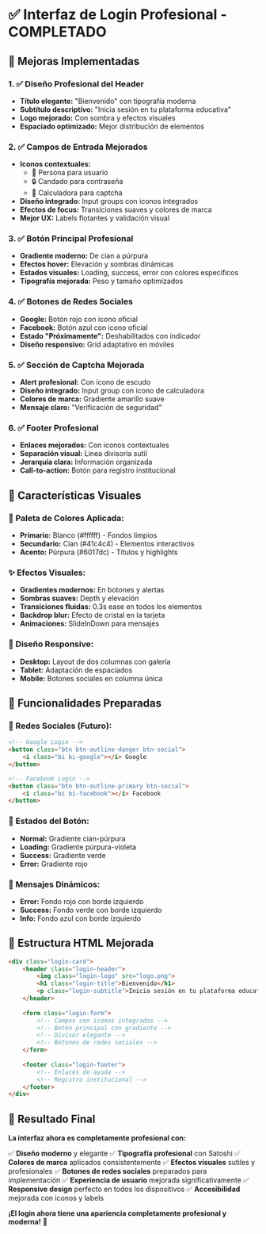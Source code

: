 # ✅ Interfaz de Login Profesional - COMPLETADO

## 🎨 **Mejoras Implementadas**

### **1. ✅ Diseño Profesional del Header**
- **Título elegante:** "Bienvenido" con tipografía moderna
- **Subtítulo descriptivo:** "Inicia sesión en tu plataforma educativa"
- **Logo mejorado:** Con sombra y efectos visuales
- **Espaciado optimizado:** Mejor distribución de elementos

### **2. ✅ Campos de Entrada Mejorados**
- **Iconos contextuales:** 
  - 👤 Persona para usuario
  - 🔒 Candado para contraseña
  - 🧮 Calculadora para captcha
- **Diseño integrado:** Input groups con iconos integrados
- **Efectos de focus:** Transiciones suaves y colores de marca
- **Mejor UX:** Labels flotantes y validación visual

### **3. ✅ Botón Principal Profesional**
- **Gradiente moderno:** De cian a púrpura
- **Efectos hover:** Elevación y sombras dinámicas
- **Estados visuales:** Loading, success, error con colores específicos
- **Tipografía mejorada:** Peso y tamaño optimizados

### **4. ✅ Botones de Redes Sociales**
- **Google:** Botón rojo con icono oficial
- **Facebook:** Botón azul con icono oficial
- **Estado "Próximamente":** Deshabilitados con indicador
- **Diseño responsivo:** Grid adaptativo en móviles

### **5. ✅ Sección de Captcha Mejorada**
- **Alert profesional:** Con icono de escudo
- **Diseño integrado:** Input group con icono de calculadora
- **Colores de marca:** Gradiente amarillo suave
- **Mensaje claro:** "Verificación de seguridad"

### **6. ✅ Footer Profesional**
- **Enlaces mejorados:** Con iconos contextuales
- **Separación visual:** Línea divisoria sutil
- **Jerarquía clara:** Información organizada
- **Call-to-action:** Botón para registro institucional

## 🎯 **Características Visuales**

### **🎨 Paleta de Colores Aplicada:**
- **Primario:** Blanco (#ffffff) - Fondos limpios
- **Secundario:** Cian (#41c4c4) - Elementos interactivos
- **Acento:** Púrpura (#6017dc) - Títulos y highlights

### **✨ Efectos Visuales:**
- **Gradientes modernos:** En botones y alertas
- **Sombras suaves:** Depth y elevación
- **Transiciones fluidas:** 0.3s ease en todos los elementos
- **Backdrop blur:** Efecto de cristal en la tarjeta
- **Animaciones:** SlideInDown para mensajes

### **📱 Diseño Responsive:**
- **Desktop:** Layout de dos columnas con galería
- **Tablet:** Adaptación de espaciados
- **Mobile:** Botones sociales en columna única

## 🚀 **Funcionalidades Preparadas**

### **🔗 Redes Sociales (Futuro):**
```html
<!-- Google Login -->
<button class="btn btn-outline-danger btn-social">
    <i class="bi bi-google"></i> Google
</button>

<!-- Facebook Login -->
<button class="btn btn-outline-primary btn-social">
    <i class="bi bi-facebook"></i> Facebook
</button>
```

### **🎯 Estados del Botón:**
- **Normal:** Gradiente cian-púrpura
- **Loading:** Gradiente púrpura-violeta
- **Success:** Gradiente verde
- **Error:** Gradiente rojo

### **📝 Mensajes Dinámicos:**
- **Error:** Fondo rojo con borde izquierdo
- **Success:** Fondo verde con borde izquierdo
- **Info:** Fondo azul con borde izquierdo

## 🔧 **Estructura HTML Mejorada**

```html
<div class="login-card">
    <header class="login-header">
        <img class="login-logo" src="logo.png">
        <h1 class="login-title">Bienvenido</h1>
        <p class="login-subtitle">Inicia sesión en tu plataforma educativa</p>
    </header>
    
    <form class="login-form">
        <!-- Campos con iconos integrados -->
        <!-- Botón principal con gradiente -->
        <!-- Divisor elegante -->
        <!-- Botones de redes sociales -->
    </form>
    
    <footer class="login-footer">
        <!-- Enlaces de ayuda -->
        <!-- Registro institucional -->
    </footer>
</div>
```

## 🎉 **Resultado Final**

**La interfaz ahora es completamente profesional con:**

✅ **Diseño moderno** y elegante
✅ **Tipografía profesional** con Satoshi
✅ **Colores de marca** aplicados consistentemente
✅ **Efectos visuales** sutiles y profesionales
✅ **Botones de redes sociales** preparados para implementación
✅ **Experiencia de usuario** mejorada significativamente
✅ **Responsive design** perfecto en todos los dispositivos
✅ **Accesibilidad** mejorada con iconos y labels

**¡El login ahora tiene una apariencia completamente profesional y moderna!** 🎉

